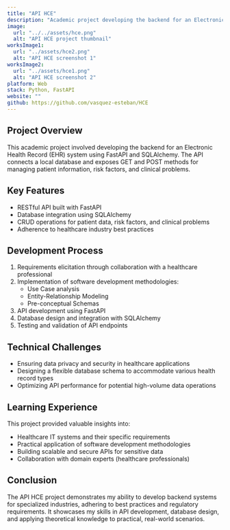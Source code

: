 ```yaml
---
title: "API HCE"
description: "Academic project developing the backend for an Electronic Health Record system"
image:
  url: "../../assets/hce.png"
  alt: "API HCE project thumbnail"
worksImage1:
  url: "../assets/hce2.png"
  alt: "API HCE screenshot 1"
worksImage2:
  url: "../assets/hce1.png"
  alt: "API HCE screenshot 2"
platform: Web
stack: Python, FastAPI
website: ""
github: https://github.com/vasquez-esteban/HCE
---
```


## Project Overview

This academic project involved developing the backend for an Electronic Health Record (EHR) system using FastAPI and SQLAlchemy. The API connects a local database and exposes GET and POST methods for managing patient information, risk factors, and clinical problems.

## Key Features

- RESTful API built with FastAPI
- Database integration using SQLAlchemy
- CRUD operations for patient data, risk factors, and clinical problems
- Adherence to healthcare industry best practices

## Development Process

1. Requirements elicitation through collaboration with a healthcare professional
2. Implementation of software development methodologies:
   - Use Case analysis
   - Entity-Relationship Modeling
   - Pre-conceptual Schemas
3. API development using FastAPI
4. Database design and integration with SQLAlchemy
5. Testing and validation of API endpoints

## Technical Challenges

- Ensuring data privacy and security in healthcare applications
- Designing a flexible database schema to accommodate various health record types
- Optimizing API performance for potential high-volume data operations

## Learning Experience

This project provided valuable insights into:

- Healthcare IT systems and their specific requirements
- Practical application of software development methodologies
- Building scalable and secure APIs for sensitive data
- Collaboration with domain experts (healthcare professionals)

## Conclusion

The API HCE project demonstrates my ability to develop backend systems for specialized industries, adhering to best practices and regulatory requirements. It showcases my skills in API development, database design, and applying theoretical knowledge to practical, real-world scenarios.
